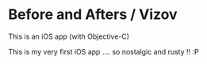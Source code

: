 # Before and Afters / Vizov
This is an iOS app (with Objective-C)

This is my very first iOS app .... so nostalgic and rusty !! :P
